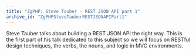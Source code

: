 ```yaml
---
title: "ZgPHP: Steve Tauber - REST JSON API part 1"
archive_id: "ZgPHPSteveTauberRESTJSONAPIPart1"
---
```

Steve Tauber talks about building a REST JSON API the right way. This is the first part of his talk dedicated to this subject so we will focus on RESTful design techniques, the verbs, the nouns, and logic in MVC environments.
